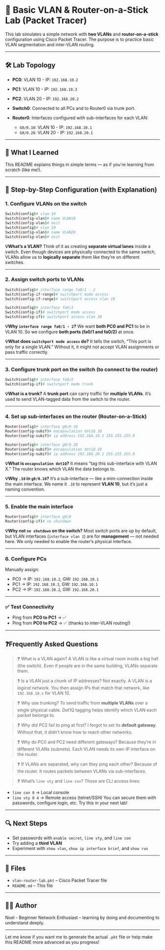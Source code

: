 # 🧪 Basic VLAN & Router-on-a-Stick Lab (Packet Tracer)

This lab simulates a simple network with **two VLANs** and **router-on-a-stick** configuration using Cisco Packet Tracer. The purpose is to practice basic VLAN segmentation and inter-VLAN routing.

---

## 🛠️ Lab Topology

* **PC0**: VLAN 10 - IP: `192.168.10.2`
* **PC1**: VLAN 10 - IP: `192.168.10.3`
* **PC2**: VLAN 20 - IP: `192.168.20.2`
* **Switch0**: Connected to all PCs and to Router0 via trunk port.
* **Router0**: Interfaces configured with sub-interfaces for each VLAN:

  * `G0/0.10`: VLAN 10 - IP: `192.168.10.1`
  * `G0/0.20`: VLAN 20 - IP: `192.168.20.1`

---

## 🧠 What I Learned

This README explains things in simple terms — as if you're learning from scratch (like me!).

---

## 🔧 Step-by-Step Configuration (with Explanation)

### 1. **Configure VLANs on the switch**

```bash
Switch(config)# vlan 10
Switch(config-vlan)# name VLAN10
Switch(config-vlan)# exit
Switch(config)# vlan 20
Switch(config-vlan)# name VLAN20
Switch(config-vlan)# exit
```

**💡What’s a VLAN?**
Think of it as creating **separate virtual lanes** inside a switch. Even though devices are physically connected to the same switch, VLANs allow us to **logically separate** them like they’re on different switches.

---

### 2. **Assign switch ports to VLANs**

```bash
Switch(config)# interface range fa0/1 - 2
Switch(config-if-range)# switchport mode access
Switch(config-if-range)# switchport access vlan 10

Switch(config)# interface fa0/3
Switch(config-if)# switchport mode access
Switch(config-if)# switchport access vlan 20
```

**💡Why `interface range fa0/1 - 2`?**
We want **both PC0 and PC1** to be in VLAN 10. So we configure **both ports (fa0/1 and fa0/2)** at once.

**💡What does `switchport mode access` do?**
It tells the switch, “This port is only for a single VLAN.” Without it, it might not accept VLAN assignments or pass traffic correctly.

---

### 3. **Configure trunk port on the switch (to connect to the router)**

```bash
Switch(config)# interface fa0/5
Switch(config-if)# switchport mode trunk
```

**💡What is a trunk?**
A **trunk port** can carry traffic for **multiple VLANs**. It’s used to send VLAN-tagged data from the switch to the router.

---

### 4. **Set up sub-interfaces on the router (Router-on-a-Stick)**

```bash
Router(config)# interface g0/0.10
Router(config-subif)# encapsulation dot1Q 10
Router(config-subif)# ip address 192.168.10.1 255.255.255.0

Router(config)# interface g0/0.20
Router(config-subif)# encapsulation dot1Q 20
Router(config-subif)# ip address 192.168.20.1 255.255.255.0
```

**💡What is `encapsulation dot1Q`?**
It means “tag this sub-interface with VLAN X.” The router knows which VLAN the data belongs to.

**💡Why `.10` in `g0/0.10`?**
It’s a sub-interface — like a mini-connection inside the main interface. We name it `.10` to represent **VLAN 10**, but it’s just a naming convention.

---

### 5. **Enable the main interface**

```bash
Router(config)# interface g0/0
Router(config-if)# no shutdown
```

**💡Why not `no shutdown` on the switch?**
Most switch ports are up by default, but VLAN interfaces (`interface vlan 1`) are for **management** — not needed here. We only needed to enable the router’s physical interface.

---

### 6. **Configure PCs**

Manually assign:

* PC0 → IP: `192.168.10.2`, GW: `192.168.10.1`
* PC1 → IP: `192.168.10.3`, GW: `192.168.10.1`
* PC2 → IP: `192.168.20.2`, GW: `192.168.20.1`

---

### ✅ Test Connectivity

* Ping from **PC0 to PC1** → ✅
* Ping from **PC0 to PC2** → ✅ (thanks to inter-VLAN routing!)

---

## ❓Frequently Asked Questions

> ❓ What is a VLAN again?
> A VLAN is like a virtual room inside a big hall (the switch). Even if people are in the same building, VLANs separate them.

> ❓ Is a VLAN just a chunk of IP addresses?
> Not exactly. A VLAN is a *logical network*. You then assign IPs that match that network, like `192.168.10.x` for VLAN 10.

> ❓ Why use trunking?
> To send traffic from **multiple VLANs** over a single physical cable. Dot1Q tagging helps identify which VLAN each packet belongs to.

> ❓ Why did PC2 fail to ping at first?
> I forgot to set its **default gateway**. Without that, it didn’t know how to reach other networks.

> ❓ Why do PC0 and PC2 need different gateways?
> Because they’re in different VLANs (subnets). Each VLAN needs its own IP interface on the router.

> ❓ If VLANs are separated, why can they ping each other?
> Because of the router. It routes packets between VLANs via sub-interfaces.

> ❓ What’s `line vty` and `line con`?
> Those are CLI access lines:

* `line con 0` → Local console
* `line vty 0 4` → Remote access (telnet/SSH)
  You can secure them with passwords, configure login, etc. Try this in your next lab!

---

## 🔍 Next Steps

* Set passwords with `enable secret`, `line vty`, and `line con`
* Try adding a **third VLAN**
* Experiment with `show vlan`, `show ip interface brief`, and `show run`

---

## 📁 Files

* `vlan-router-lab.pkt` – Cisco Packet Tracer file
* `README.md` – This file

---

## 🧑‍💻 Author

Noel - Beginner Network Enthusiast – learning by doing and documenting to understand deeply.

---

Let me know if you want me to generate the actual `.pkt` file or help make this README more advanced as you progress!

